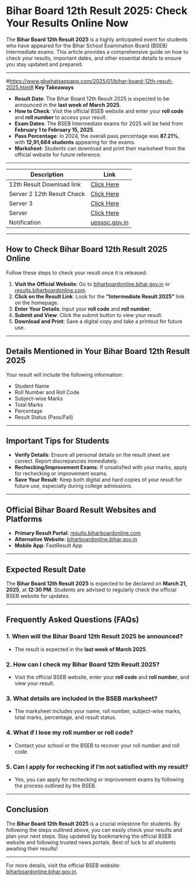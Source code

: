 # Bihar Board 12th Result 2025: Check Your Results Online Now

The **Bihar Board 12th Result 2025** is a highly anticipated event for students who have appeared for the Bihar School Examination Board (BSEB) Intermediate exams. This article provides a comprehensive guide on how to check your results, important dates, and other essential details to ensure you stay updated and prepared.

---

#https://www.gbwhatsappapp.com/2025/01/bihar-board-12th-result-2025.html# **Key Takeaways**
- **Result Date**: The Bihar Board 12th Result 2025 is expected to be announced in the **last week of March 2025**.
- **How to Check**: Visit the official BSEB website and enter your **roll code** and **roll number** to access your result.
- **Exam Dates**: The BSEB Intermediate exams for 2025 will be held from **February 1 to February 15, 2025**.
- **Pass Percentage**: In 2024, the overall pass percentage was **87.21%**, with **12,91,684 students** appearing for the exams.
- **Marksheet**: Students can download and print their marksheet from the official website for future reference.

---
| **Description**               | **Link**                     |
|-------------------------------|------------------------------|
| 12th Result Download link     | [Click Here](https://www.gbwhatsappapp.com/2025/01/bihar-board-12th-result-2025.html)              |
| Server 2 12th Result Check    | [Click Here](https://www.gbwhatsappapp.com/2025/01/bihar-board-12th-result-2025.html)              |
| Server 3                      | [Click Here](https://www.gbwhatsappapp.com/2025/01/bihar-board-12th-result-2025.html)              |
| Server                        | [Click Here](https://www.gbwhatsappapp.com/2025/01/bihar-board-12th-result-2025.html)              |
| Notification                  | [upsssc.gov.in](https://www.gbwhatsappapp.com/2025/01/bihar-board-12th-result-2025.html) |
---

## **How to Check Bihar Board 12th Result 2025 Online**
Follow these steps to check your result once it is released:

1. **Visit the Official Website**: Go to [biharboardonline.bihar.gov.in](https://www.gbwhatsappapp.com/2025/01/bihar-board-12th-result-2025.html) or [results.biharboardonline.com](https://www.gbwhatsappapp.com/2025/01/bihar-board-12th-result-2025.html).
2. **Click on the Result Link**: Look for the **"Intermediate Result 2025"** link on the homepage.
3. **Enter Your Details**: Input your **roll code** and **roll number**.
4. **Submit and View**: Click the submit button to view your result.
5. **Download and Print**: Save a digital copy and take a printout for future use.

---

## **Details Mentioned in Your Bihar Board 12th Result 2025**
Your result will include the following information:
- Student Name
- Roll Number and Roll Code
- Subject-wise Marks
- Total Marks
- Percentage
- Result Status (Pass/Fail)

---

## **Important Tips for Students**
- **Verify Details**: Ensure all personal details on the result sheet are correct. Report discrepancies immediately.
- **Rechecking/Improvement Exams**: If unsatisfied with your marks, apply for rechecking or improvement exams.
- **Save Your Result**: Keep both digital and hard copies of your result for future use, especially during college admissions.

---

## **Official Bihar Board Result Websites and Platforms**
- **Primary Result Portal**: [results.biharboardonline.com](https://www.gbwhatsappapp.com/2025/01/bihar-board-12th-result-2025.html)
- **Alternative Website**: [biharboardonline.bihar.gov.in](https://www.gbwhatsappapp.com/2025/01/bihar-board-12th-result-2025.html)
- **Mobile App**: FastResult App

---

## **Expected Result Date**
The **Bihar Board 12th Result 2025** is expected to be declared on **March 21, 2025**, at **12:30 PM**. Students are advised to regularly check the official BSEB website for updates.

---

## **Frequently Asked Questions (FAQs)**

### 1. **When will the Bihar Board 12th Result 2025 be announced?**
   - The result is expected in the **last week of March 2025**.

### 2. **How can I check my Bihar Board 12th Result 2025?**
   - Visit the official BSEB website, enter your **roll code** and **roll number**, and view your result.

### 3. **What details are included in the BSEB marksheet?**
   - The marksheet includes your name, roll number, subject-wise marks, total marks, percentage, and result status.

### 4. **What if I lose my roll number or roll code?**
   - Contact your school or the BSEB to recover your roll number and roll code.

### 5. **Can I apply for rechecking if I’m not satisfied with my result?**
   - Yes, you can apply for rechecking or improvement exams by following the process outlined by the BSEB.

---

## **Conclusion**
The **Bihar Board 12th Result 2025** is a crucial milestone for students. By following the steps outlined above, you can easily check your results and plan your next steps. Stay updated by bookmarking the official BSEB website and following trusted news portals. Best of luck to all students awaiting their results!

---

For more details, visit the official BSEB website: [biharboardonline.bihar.gov.in](https://www.gbwhatsappapp.com/2025/01/bihar-board-12th-result-2025.html).
